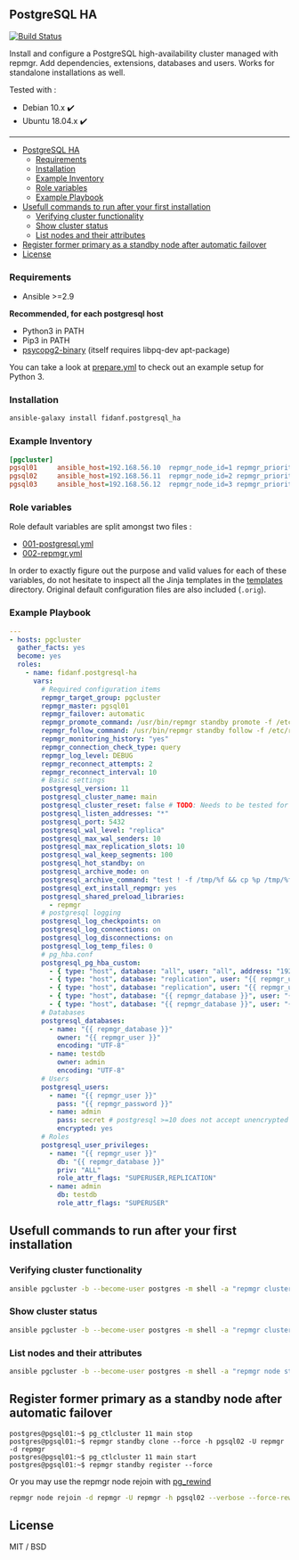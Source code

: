 ## PostgreSQL HA

[![Build Status](https://travis-ci.com/fidanf/ansible-role-postgresql-ha.svg?branch=master)](https://travis-ci.com/fidanf/ansible-role-postgresql-ha)

Install and configure a PostgreSQL high-availability cluster managed with repmgr. Add dependencies, extensions, databases and users. Works for standalone installations as well.

Tested with :
  - Debian 10.x :heavy_check_mark:
  - Ubuntu 18.04.x :heavy_check_mark:

---

- [PostgreSQL HA](#postgresql-ha)
  - [Requirements](#requirements)
  - [Installation](#installation)
  - [Example Inventory](#example-inventory)
  - [Role variables](#role-variables)
  - [Example Playbook](#example-playbook)
- [Usefull commands to run after your first installation](#usefull-commands-to-run-after-your-first-installation)
  - [Verifying cluster functionality](#verifying-cluster-functionality)
  - [Show cluster status](#show-cluster-status)
  - [List nodes and their attributes](#list-nodes-and-their-attributes)
- [Register former primary as a standby node after automatic failover](#register-former-primary-as-a-standby-node-after-automatic-failover)
- [License](#license)

### Requirements

- Ansible >=2.9

**Recommended, for each postgresql host**
- Python3 in PATH
- Pip3 in PATH
- [psycopg2-binary](https://pypi.org/project/psycopg2-binary/) (itself requires libpq-dev apt-package)

You can take a look at [prepare.yml](molecule/default/prepare.yml) to check out an example setup for Python 3.

### Installation

```bash
ansible-galaxy install fidanf.postgresql_ha
```

### Example Inventory

```ini
[pgcluster]
pgsql01     ansible_host=192.168.56.10  repmgr_node_id=1 repmgr_priority=3
pgsql02     ansible_host=192.168.56.11  repmgr_node_id=2 repmgr_priority=2
pgsql03     ansible_host=192.168.56.12  repmgr_node_id=3 repmgr_priority=1

```
### Role variables

Role default variables are split amongst two files :
  - [001-postgresql.yml](./defaults/main/001-postgresql.yml)
  - [002-repmgr.yml](./defaults/main/002-repmgr.yml)

In order to exactly figure out the purpose and valid values for each of these variables, do not hesitate to inspect all the Jinja templates in the [templates](./templates) directory. Original default configuration files are also included (`.orig`).

### Example Playbook

```yaml
---
- hosts: pgcluster
  gather_facts: yes
  become: yes
  roles:
    - name: fidanf.postgresql-ha
      vars:
        # Required configuration items
        repmgr_target_group: pgcluster
        repmgr_master: pgsql01
        repmgr_failover: automatic
        repmgr_promote_command: /usr/bin/repmgr standby promote -f /etc/repmgr.conf --log-to-file
        repmgr_follow_command: /usr/bin/repmgr standby follow -f /etc/repmgr.conf --log-to-file --upstream-node-id=%n
        repmgr_monitoring_history: "yes"
        repmgr_connection_check_type: query
        repmgr_log_level: DEBUG
        repmgr_reconnect_attempts: 2
        repmgr_reconnect_interval: 10
        # Basic settings
        postgresql_version: 11
        postgresql_cluster_name: main
        postgresql_cluster_reset: false # TODO: Needs to be tested for repmgr
        postgresql_listen_addresses: "*"
        postgresql_port: 5432
        postgresql_wal_level: "replica"
        postgresql_max_wal_senders: 10
        postgresql_max_replication_slots: 10
        postgresql_wal_keep_segments: 100
        postgresql_hot_standby: on
        postgresql_archive_mode: on
        postgresql_archive_command: "test ! -f /tmp/%f && cp %p /tmp/%f"
        postgresql_ext_install_repmgr: yes
        postgresql_shared_preload_libraries:
          - repmgr
        # postgresql logging 
        postgresql_log_checkpoints: on
        postgresql_log_connections: on
        postgresql_log_disconnections: on
        postgresql_log_temp_files: 0
        # pg_hba.conf
        postgresql_pg_hba_custom:
          - { type: "host", database: "all", user: "all", address: "192.168.56.0/24", method: "md5" }
          - { type: "host", database: "replication", user: "{{ repmgr_user }}", address: "192.168.56.0/24", method: "trust" }  
          - { type: "host", database: "replication", user: "{{ repmgr_user }}", address: "127.0.0.1/32", method: "trust" }  
          - { type: "host", database: "{{ repmgr_database }}", user: "{{ repmgr_user }}", address: "127.0.0.1/32", method: "trust" }  
          - { type: "host", database: "{{ repmgr_database }}", user: "{{ repmgr_user }}", address: "192.168.56.0/32", method: "trust" }  
        # Databases
        postgresql_databases:
          - name: "{{ repmgr_database }}"
            owner: "{{ repmgr_user }}"
            encoding: "UTF-8"
          - name: testdb
            owner: admin
            encoding: "UTF-8"
        # Users
        postgresql_users:
          - name: "{{ repmgr_user }}"
            pass: "{{ repmgr_password }}"
          - name: admin
            pass: secret # postgresql >=10 does not accept unencrypted passwords
            encrypted: yes
        # Roles
        postgresql_user_privileges:
          - name: "{{ repmgr_user }}"
            db: "{{ repmgr_database }}"
            priv: "ALL"
            role_attr_flags: "SUPERUSER,REPLICATION"
          - name: admin
            db: testdb
            role_attr_flags: "SUPERUSER"

```

## Usefull commands to run after your first installation

### Verifying cluster functionality

```bash
ansible pgcluster -b --become-user postgres -m shell -a "repmgr cluster crosscheck"
```

### Show cluster status

```bash
ansible pgcluster -b --become-user postgres -m shell -a "repmgr cluster show"
```

### List nodes and their attributes

```bash
ansible pgcluster -b --become-user postgres -m shell -a "repmgr node status"
```

## Register former primary as a standby node after automatic failover

```
postgres@pgsql01:~$ pg_ctlcluster 11 main stop
postgres@pgsql01:~$ repmgr standby clone --force -h pgsql02 -U repmgr -d repmgr
postgres@pgsql01:~$ pg_ctlcluster 11 main start
postgres@pgsql01:~$ repmgr standby register --force
```

Or you may use the repmgr node rejoin with [pg_rewind](https://repmgr.org/docs/current/repmgr-node-rejoin.html#REPMGR-NODE-REJOIN-PG-REWIND) 

```bash
repmgr node rejoin -d repmgr -U repmgr -h pgsql02 --verbose --force-rewind=/usr/lib/postgresql/11/bin/pg_rewind
```

## License

MIT / BSD
